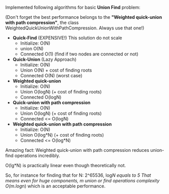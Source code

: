 Implemented following algorithms for basic **Union Find** problem:

(Don't forget the best performance belongs to the **"Weighted quick-union with path compression"**, the class WeightedQuickUnionWithPathCompression. Always use that one!)

* **Quick-Find** (EXPENSIVE!) This solution do not scale
  * Initialize: O(N)
  * union O(N)
  * Connected O(1) (find if two nodes are connected or not)
* **Quick-Union** (Lazy Approach)
  * Initialize: O(N)
  * Union O(N) + cost of finding roots
  * Connected O(N) (worst case)
* **Weighted quick-union**  
  * Initialize: O(N)
  * Union O(logN)  (+ cost of finding roots)
  * Connected O(logN)
* **Quick-union with path compression**
  * Initialize: O(N)
  * Union O(logN)  (+ cost of finding roots)
  * Connected <= O(logN)
* **Weighted quick-union with path compression**
  * Initialize: O(N)
  * Union O(log*N)  (+ cost of finding roots)
  * Connected <= O(log*N)
  
Amazing fact:
Weighted quick-union with path compression
reduces union-find operations incredibly.
  
O(lg*N) is practically linear even though theoretically not.

So, for instance for finding that for N: 2^65536, log*N equals to 5
That means even for huge components, m union or find operations
complexity O(m.log*n) which is an acceptable performance. 
